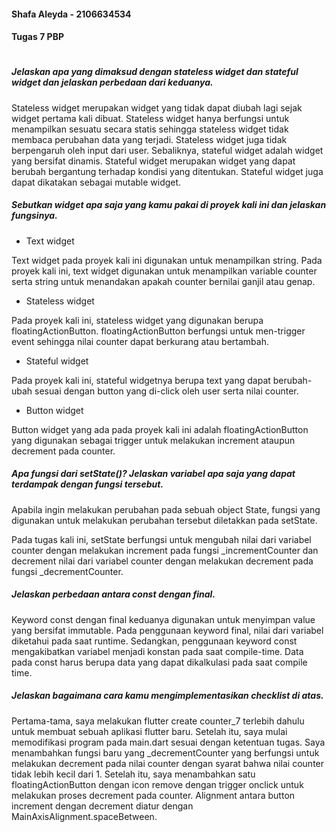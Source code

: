 #### Shafa Aleyda - 2106634534 
#### Tugas 7 PBP
#
##### Jelaskan apa yang dimaksud dengan stateless widget dan stateful widget dan jelaskan perbedaan dari keduanya.

Stateless widget merupakan widget yang tidak dapat diubah lagi sejak widget pertama kali dibuat. Stateless widget hanya berfungsi untuk menampilkan sesuatu secara statis sehingga stateless widget tidak membaca perubahan data yang terjadi. Stateless widget juga tidak berpengaruh oleh input dari user. Sebaliknya, stateful widget adalah widget yang bersifat dinamis. Stateful widget merupakan widget yang dapat berubah bergantung terhadap kondisi yang ditentukan. Stateful widget juga dapat dikatakan sebagai mutable widget. 

##### Sebutkan widget apa saja yang kamu pakai di proyek kali ini dan jelaskan fungsinya.
- Text widget 

Text widget pada proyek kali ini digunakan untuk menampilkan string. Pada proyek kali ini, text widget digunakan untuk menampilkan variable counter serta string untuk menandakan apakah counter bernilai ganjil atau genap. 
- Stateless widget

Pada proyek kali ini, stateless widget yang digunakan berupa floatingActionButton. floatingActionButton berfungsi untuk men-trigger event sehingga nilai counter dapat berkurang atau bertambah. 

- Stateful widget 

Pada proyek kali ini, stateful widgetnya berupa text yang dapat berubah-ubah sesuai dengan button yang di-click oleh user serta nilai counter. 

- Button widget 

Button widget yang ada pada proyek kali ini adalah floatingActionButton yang digunakan sebagai trigger untuk melakukan increment ataupun decrement pada counter. 

##### Apa fungsi dari setState()? Jelaskan variabel apa saja yang dapat terdampak dengan fungsi tersebut.

Apabila ingin melakukan perubahan pada sebuah object State, fungsi yang digunakan untuk melakukan perubahan tersebut diletakkan pada setState. 

Pada tugas kali ini, setState berfungsi untuk mengubah nilai dari variabel counter dengan melakukan increment pada fungsi _incrementCounter dan decrement nilai dari variabel counter dengan melakukan decrement pada fungsi _decrementCounter. 

##### Jelaskan perbedaan antara const dengan final.
Keyword const dengan final keduanya digunakan untuk menyimpan value yang bersifat immutable. Pada penggunaan keyword final, nilai dari variabel diketahui pada saat runtime. Sedangkan, penggunaan keyword const mengakibatkan variabel menjadi konstan pada saat compile-time. Data pada const harus berupa data yang dapat dikalkulasi pada saat compile time. 

##### Jelaskan bagaimana cara kamu mengimplementasikan checklist di atas.

Pertama-tama, saya melakukan flutter create counter_7 terlebih dahulu untuk membuat sebuah aplikasi flutter baru. Setelah itu, saya mulai memodifikasi program pada main.dart sesuai dengan ketentuan tugas. Saya menambahkan fungsi baru yang _decrementCounter yang berfungsi untuk melakukan decrement pada nilai counter dengan syarat bahwa nilai counter tidak lebih kecil dari 1. Setelah itu, saya menambahkan satu floatingActionButton dengan icon remove dengan trigger onclick untuk melakukan proses decrement pada counter. Alignment antara button increment dengan decrement diatur dengan MainAxisAlignment.spaceBetween. 

